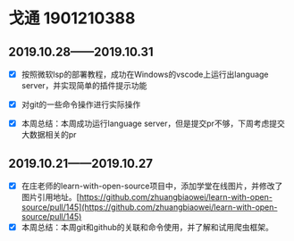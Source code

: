 # 戈通 1901210388
## 2019.10.28——2019.10.31

- [x]  按照微软lsp的部署教程，成功在Windows的vscode上运行出language server，并实现简单的插件提示功能

- [x] 对git的一些命令操作进行实际操作

- [x] 本周总结：本周成功运行language server，但是提交pr不够，下周考虑提交大数据相关的pr

## 2019.10.21——2019.10.27

- [x] 在庄老师的learn-with-open-source项目中，添加学堂在线图片，并修改了图片引用地址。[https://github.com/zhuangbiaowei/learn-with-open-source/pull/145](https://github.com/zhuangbiaowei/learn-with-open-source/pull/145)
- [x] 本周总结：本周git和github的关联和命令使用，并了解和试用爬虫框架。
